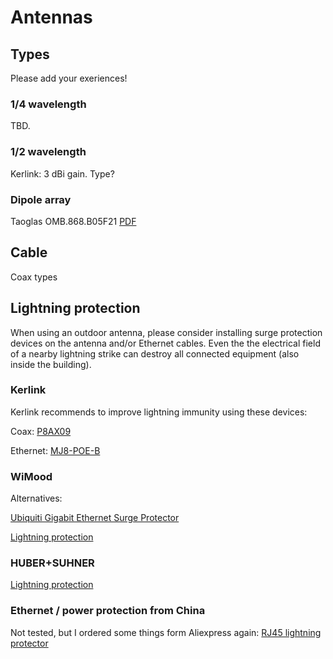 # Antennas

## Types

Please add your exeriences!

### 1/4 wavelength

TBD.

### 1/2 wavelength

Kerlink: 3 dBi gain. Type?

### Dipole array

Taoglas OMB.868.B05F21 [PDF](http://www.taoglas.com/images/product_images/original_images/OMB.868.B05F21.pdf)

## Cable

Coax types

## Lightning protection

When using an outdoor antenna, please consider installing surge 
protection devices on the antenna and/or Ethernet cables. Even the
the electrical field of a nearby lightning strike can
destroy all connected equipment (also inside the building).

### Kerlink

Kerlink recommends to improve lightning immunity using these devices:

Coax: [P8AX09](http://www.citel.fr/en/produit/citel-radiocommunication-surge-protectors/citel-coaxial-gdt/gamme-coaxial-P8AX/p8ax09-nmf.html)

Ethernet: [MJ8-POE-B](http://www.citel.fr/en/produit/citel-surge-protector-for-dataline-network/poe-surge-protector/surge-protectors-MJ8-POE/mj8-poe-b.html)

### WiMood

Alternatives:

[Ubiquiti Gigabit Ethernet Surge Protector](http://www.wimoodshop.nl/product/613/Ubiquiti-Gigabit-Ethernet-Surge-Protector)

[Lightning protection](http://www.wimoodshop.nl/product/82/Bliksembeveiliging-tot-2,4-GHz)

### HUBER+SUHNER 

[Lightning protection](http://www.hubersuhner.com/en/lightningprotection)


### Ethernet / power protection from China
Not tested, but I ordered some things form Aliexpress again:
[RJ45 lightning protector](http://www.aliexpress.com/item/1-10pcs-RJ45-Ethernet-Network-Surge-Protector-Lightning-Arrester-SPD-Device-10KA/32384571796.html)
